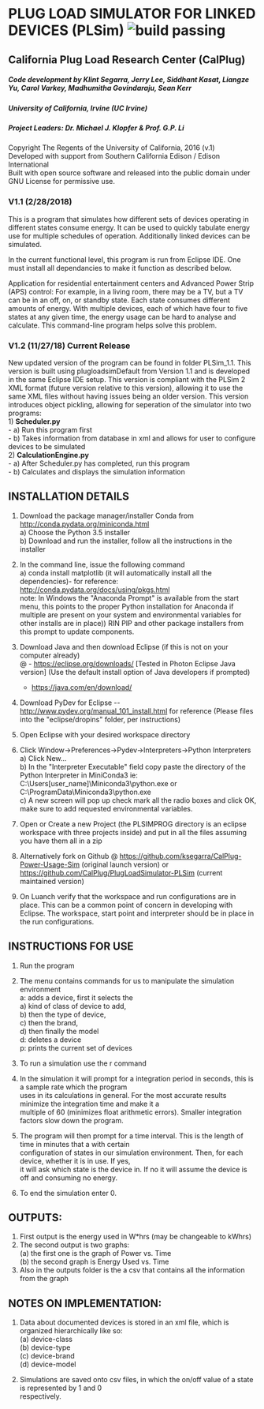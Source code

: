 # PLUG LOAD SIMULATOR FOR LINKED DEVICES (PLSim) ![build passing](https://img.shields.io/circleci/project/github/badges/shields/master.svg)

## California Plug Load Research Center (CalPlug)

##### Code development by Klint Segarra, Jerry Lee, Siddhant Kasat, Liangze Yu, Carol Varkey, Madhumitha Govindaraju, Sean Kerr
##### University of California, Irvine (UC Irvine) 
##### Project Leaders: Dr. Michael J. Klopfer & Prof. G.P. Li 
Copyright The Regents of the University of California, 2016 (v.1)  
Developed with support from Southern California Edison / Edison International  
Built with open source software and released into the public domain under GNU License for permissive use.  

### V1.1 (2/28/2018)  
This is a program that simulates how different sets of devices operating in different states consume energy.  It can be used to quickly tabulate energy use for multiple schedules of operation.  Additionally linked devices can be simulated.

In the current functional level, this program is run from Eclipse IDE.  One must install all dependancies to make it function as described below.

Application for residential entertainment centers and Advanced Power Strip (APS) control:
For example, in a living room, there may be a TV, but a TV can be in an off, on, or standby state. Each state
consumes different amounts of energy. With multiple devices, each of which have four to five states at any given
time, the energy usage can be hard to analyse and calculate. This command-line program helps solve this problem.

### V1.2 (11/27/18) Current Release  
New updated version of the program can be found in folder PLSim_1.1. This version is built using plugloadsimDefault from Version 1.1 and is developed in the same Eclipse IDE setup.
This version is compliant with the PLSim 2 XML format (future version relative to this version), allowing it to use the same XML files without having issues being an older version.
This version introduces object pickling, allowing for seperation of the simulator into two programs:  
	1) **Scheduler.py**  
		 - a) Run this program first   
		 - b) Takes information from database in xml and allows for user to configure devices to be simulated  
	2) **CalculationEngine.py**  
		 - a) After Scheduler.py has completed, run this program   
		 - b) Calculates and displays the simulation information  
  
## INSTALLATION DETAILS  
1) Download the package manager/installer Conda from http://conda.pydata.org/miniconda.html   
	a) Choose the Python 3.5 installer  
    b) Download and run the installer, follow all the instructions in the installer  

2) In the command line, issue the following command  
		a) conda install matplotlib (it will automatically install all the dependencies)- for reference: http://conda.pydata.org/docs/using/pkgs.html  
		note: In Windows the "Anaconda Prompt" is available from the start menu, this points to the proper Python installation for Anaconda if multiple are present on your system and   environmental variables for other installs are in place))  RIN PIP and other package installers from this prompt to update components.  

3) Download Java and then download Eclipse (if this is not on your computer already)  
	@ - https://eclipse.org/downloads/  [Tested in Photon Eclipse Java version] (Use the default install option of Java developers if prompted)  
	  - https://java.com/en/download/  
	  
4) Download PyDev for Eclipse --http://www.pydev.org/manual_101_install.html for reference  (Please files into the 	  "eclipse/dropins" folder, per instructions)  

5) Open Eclipse with your desired workspace directory  

6) Click Window->Preferences->Pydev->Interpreters->Python Interpreters  
  	a) Click New...  
  	b) In the "Interpreter Executable" field copy paste the directory of the Python Interpreter in MiniConda3
        ie: C:\Users\[user_name]\Miniconda3\python.exe 
	    or C:\ProgramData\Miniconda3\python.exe  
  	c) A new screen will pop up check mark all the radio boxes and click OK, make sure to add requested environmental variables.  
  	
7) Open or Create a new Project (the PLSIMPROG directory is an eclipse workspace with three projects inside) and put in all the files assuming you have them all in a zip  
8) Alternatively fork on Github @ https://github.com/ksegarra/CalPlug-Power-Usage-Sim (original launch version) or https://github.com/CalPlug/PlugLoadSimulator-PLSim (current maintained version)

9) On Luanch verify that the workspace and run configurations are in place.  This can be a common point of concern in developing with Eclipse.  The workspace, start point and interpreter should be in place in the run configurations.  

  	
## INSTRUCTIONS FOR USE  
1) 	Run the program  
2) 	The menu contains commands for us to manipulate the simulation environment  
	a: adds a device, first it selects the  
                                           a) kind of class of device to add,  
										   b) then the type of device,   
										   c) then the brand,  
										   d) then finally the model  
	d: deletes a device  
	p: prints the current set of devices  

3) 	To run a simulation use the r command  
4)	In the simulation it will prompt for a integration period in seconds, this is a sample rate which the program  
  	uses in its calculations in general. For the most accurate results minimize the integration time and make it a  
  	multiple of 60 (minimizes float arithmetic errors). Smaller integration factors slow down the program.  
5)	The program will then prompt for a time interval. This is the length of time in minutes that a with certain   
	configuration of states in our simulation environment. Then, for each device, whether it is in use. If yes,  
	it will ask which state is the device in. If no it will assume the device is off and consuming no energy.  
6)	To end the simulation enter 0.  
  
## OUTPUTS:  
1)	First output is the energy used in W*hrs (may be changeable to kWhrs)  
2)	The second output is two graphs:  
		(a) the first one is the graph of Power vs. Time   
		(b) the second graph is Energy Used vs. Time  
3) 	Also in the outputs folder is the a csv that contains all the information from the graph  

## NOTES ON IMPLEMENTATION:  
1)	Data about documented devices is stored in an xml file, which is organized hierarchically like so:  
							(a)	device-class  
							   (b) device-type   
								  (c) device-brand  
								   	(d) device-model  
								   	
2)	Simulations are saved onto csv files, in which the on/off value of a state is represented by 1 and 0  
	respectively.   
	
  
  
